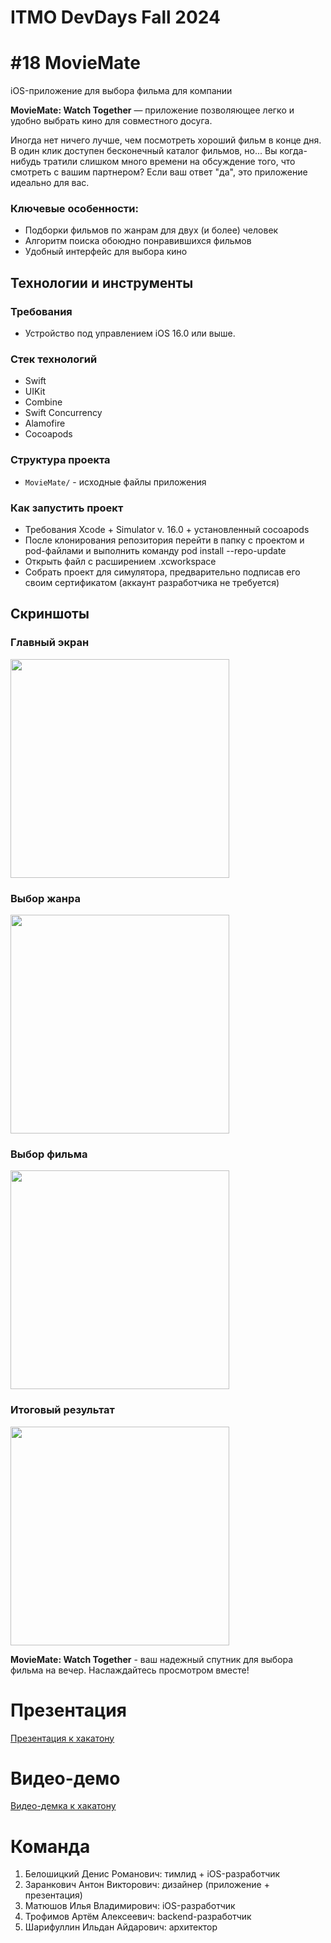 # ITMO DevDays Fall 2024 
# #18 MovieMate
iOS-приложение для выбора фильма для компании

**MovieMate: Watch Together** — приложение позволяющее легко и удобно выбрать кино для совместного досуга.

Иногда нет ничего лучше, чем посмотреть хороший фильм в конце дня. 
В один клик доступен бесконечный каталог фильмов, но... 
Вы когда-нибудь тратили слишком много времени на обсуждение того, что смотреть с вашим партнером? 
Если ваш ответ "да", это приложение идеально для вас.

### Ключевые особенности:
- Подборки фильмов по жанрам для двух (и более) человек
- Алгоритм поиска обоюдно понравившихся фильмов
- Удобный интерфейс для выбора кино

## Технологии и инструменты

### Требования
- Устройство под управлением iOS 16.0 или выше.

### Стек технологий
- Swift
- UIKit
- Combine
- Swift Concurrency
- Alamofire
- Cocoapods

### Структура проекта

- `MovieMate/` - исходные файлы приложения

### Как запустить проект

- Требования Xcode + Simulator v. 16.0 + установленный cocoapods
- После клонирования репозитория перейти в папку с проектом и pod-файлами и выполнить команду pod install --repo-update
- Открыть файл с расширением .xcworkspace
- Собрать проект для симулятора, предварительно подписав его своим сертификатом (аккаунт разработчика не требуется)

## Скриншоты

### Главный экран
<img src="resources/welcome_page.jpeg" width="350"/>

### Выбор жанра
<img src="resources/choose_genre_page.jpeg" width="350"/>

### Выбор фильма
<img src="resources/choose_movie_page.jpeg" width="350"/>

### Итоговый результат
<img src="resources/result_page.jpeg" width="350"/>


**MovieMate: Watch Together** - ваш надежный спутник для выбора фильма на вечер. Наслаждайтесь просмотром вместе!


# Презентация
[Презентация к хакатону](https://docs.google.com/presentation/d/1BF1rZZe5X0MjMT2s9wwvjVFb_E5W_osR/edit?usp=sharing&ouid=109217328439205395137&rtpof=true&sd=true)
# Видео-демо
[Видео-демка к хакатону](https://youtu.be/jM-Zu5Kno1s?si=3PFfDSUQukDqnFSh)

# Команда
1. Белошицкий Денис Романович: тимлид + iOS-разработчик
2. Заранкович Антон Викторович: дизайнер (приложение + презентация)
3. Матюшов Илья Владимирович: iOS-разработчик
4. Трофимов Артём Алексеевич: backend-разработчик
5. Шарифуллин Ильдан Айдарович: архитектор
